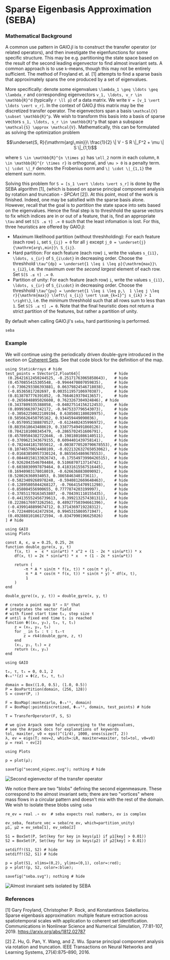 # Sparse Eigenbasis Approximation (SEBA)

### Mathematical Background

A common use pattern in GAIO.jl is to construct the transfer operator (or related operators), and then investigate the eigenfunctions for some specific structure. This may be e.g. partitioning the state space based on the result of the second leading eigenvector to find almost invariant sets. A common approach is to use ``k``-means, though this may not be entirely sufficient. The method of Froyland et. al. [1] attempts to find a sparse basis that approximately spans the one produced by a set of eigenvalues. 

More specifically: denote some eigenvalues ``\lambda_1 \geq \ldots \geq \lambda_r`` and corresponding eigenvectors ``v_1, \ldots, v_r \in \mathbb{R}^d`` (typically ``r \ll p``) of a data matrix. We write ``V = [v_1 \vert \ldots \vert v_r]``. In the context of GAIO.jl this matrix may be the discretized transfer operator. The eigenvectors span a basis ``\mathcal{V} \subset \mathbb{R}^p``. We wish to transform this basis into a basis of sparse vectors ``s_1, \ldots, s_r \in \mathbb{R}^p`` that span a subspace ``\mathcal{S} \approx \mathcal{V}``. Mathematically, this can be formulated as solving the optimization problem
```math
\underset{S, R}{\mathrm{arg\,min}}\ \frac{1}{2} \| V - S R \|_F^2 + \mu \| S \|_{1,1}
```
where ``S \in \mathbb{R}^{n \times p}`` has ``\ell_2`` norm in each column, ``R \in \mathbb{R}^{r \times r}`` is orthogonal, and ``\mu > 0`` is a penalty term. ``\| \cdot \|_F`` denotes the Frobenius norm and ``\| \cdot \|_{1,1}`` the element sum norm. 

Solving this problem for ``S = [s_1 \vert \ldots \vert s_r]`` is done by the SEBA algorithm [1], (which is based on sparse principal component analysis by rotation and truncation - _SPCArt_ [2]). At this point, most of the work is finished. Indeed, one may be satisfied with the sparse basis alone. However, recall that the goal is to _partition_ the state space into sets based on the eigenvalues. Hence the final step is to threshhold the sparse vectors to fix which indices are in or out of a feature, that is, find an appropriate ``\tau`` and set `S[S .≤ τ] .= 0` such that the least infomation is lost. For this, three heuristics are offered by GAIO.jl:
* Maximum likelihood partition (without threshholding): For each feature (each row) ``i``, set ``S_{ij} = 0`` for all ``j`` except ``j_0 = \underset{j}{\mathrm{arg\,min}}\ S_{ij}``. 
* Hard partition: For each feature (each row) ``i``, write the values ``s_{i1}, \ldots, s_{ir}`` of ``S_{i\cdot}`` in decreasing order. Choose the threshhold ``\tau^{dp} = \underset{1 \leq i \leq p}{\mathrm{max}}\ s_{i2}``, i.e. the maximum over the _second largest_ element of each row. Set `S[S .≤ τ] .= 0`. 
* Partition of unity: For each feature (each row) ``i``, write the values ``s_{i1}, \ldots, s_{ir}`` of ``S_{i\cdot}`` in decreasing order. Choose the threshhold ``\tau^{pu} = \underset{1 \leq i \leq p,\  1 \leq j \leq r}{\mathrm{max}} \left\{ s_{ij} \vert \sum_{k=1}^j s_{ik} > 1 \right\}``, i.e. the minimum threshhold such that all rows sum to less than ``1``. Set `S[S .≤ τ] .= 0`. 
Note that the final heuristic does not return a strict partition of the features, but rather a partition of unity. 

By default when calling GAIO.jl's `seba`, hard partitioning is performed. 

```@docs
seba
```

### Example

We will continue using the periodically driven double-gyre introduced in the section on [Coherent Sets](@ref). See that code block for the definition of the map. 

```@setup 1
using StaticArrays # hide
test_points = SVector{2,Float64}[               # hide
 (0.26421612450244525, -0.25171763065858643),   # hide
 (0.4570855415305548, -0.9944470807059835),     # hide
 (-0.7306293386393881, 0.06379824546718038),    # hide
 (-0.85365817202697, 0.003511957106970387),     # hide
 (0.8138787776391052, -0.7664619370413657),     # hide
 (-0.2656048895026608, 0.7623267304924846), # hide 
 (0.3437809335388058, -0.04027514156212453),    # hide
 (0.8999366397342172, -0.9475337796543073),     # hide
 (-0.30562250022109194, 0.6385081180020975),    # hide
 (0.5856626450795162, 0.934459449090036),       # hide
 (-0.0570952388870527, -0.6124402435996972),    # hide
 (0.8835618643488619, 0.33877549491860126),     # hide
 (0.7842181008345479, -0.2865702451606791),     # hide
 (0.45789504382722646, -0.1981801086140511),    # hide
 (-0.3709621343679155, 0.6094401439758141),     # hide
 (-0.7824441817855012, -0.0038770520790678553), # hide
 (0.10746570024408109, -0.022132632765053062),  # hide
 (-0.01683850957330124, 0.8655654869678553),    # hide
 (-0.08440158133026743, -0.17554973990426515),  # hide
 (-0.9262043546704484, 0.5106870713714742),     # hide
 (-0.6038030997879464, 0.41831615567516445),    # hide
 (0.16940903178018019, -0.626636883009092),     # hide
 (0.520026360934053, 0.3865846340173611),       # hide
 (-0.5823409268978248, -0.5940812669648463),    # hide
 (-0.12895805044268127, -0.766415470911298),    # hide
 (-0.858084556900655, 0.7777874203199997),      # hide
 (-0.37851170163453807, -0.704391110155435),    # hide
 (-0.44135552456739613, -0.3992132574381311),   # hide
 (0.22286176973262561, 0.48927750394661396),    # hide
 (-0.4399148899674712, 0.3714369719228312),     # hide
 (-0.7224409142472934, 0.9945315869571947),     # hide
 (0.49288810186172594, -0.8347990196625026)     # hide
] # hide

using GAIO
using Plots

const A, ϵ, ω = 0.25, 0.25, 2π
function double_gyre(x, y, t)
    f(x, t)  =  ϵ * sin(ω*t) * x^2 + (1 - 2ϵ * sin(ω*t)) * x
    df(x, t) = 2ϵ * sin(ω*t) * x   + (1 - 2ϵ * sin(ω*t))

    return (
        -π * A * sin(π * f(x, t)) * cos(π * y),
         π * A * cos(π * f(x, t)) * sin(π * y) * df(x, t),
         1
    )
end

double_gyre((x, y, t)) = double_gyre(x, y, t)

# create a point map ℝ² → ℝ² that 
# integrates the vector field 
# with fixed start time t₀, step size τ 
# until a fixed end time t₁ is reached
function Φ((x₀, y₀), t₀, τ, t₁)
    z = (x₀, y₀, t₀)
    for _ in t₀ : τ : t₁-τ
        z = rk4(double_gyre, z, τ)
    end
    (x₁, y₁, t₁) = z
    return (x₁, y₁)
end
```

```@example 1
using GAIO

t₀, τ, t₁ = 0, 0.1, 2
Φₜ₀ᵗ¹(z) = Φ(z, t₀, τ, t₁)

domain = Box((1.0, 0.5), (1.0, 0.5))
P = BoxPartition(domain, (256, 128))
S = cover(P, :)

F = BoxMap(:montecarlo, Φₜ₀ᵗ¹, domain)
F = BoxMap(:pointdiscretized, Φₜ₀ᵗ¹, domain, test_points) # hide

T = TransferOperator(F, S, S)

# we give Arpack some help converging to the eigenvalues,
# see the Arpack docs for explanations of keywords
tol, maxiter, v0 = eps()^(1/4), 1000, ones(size(T, 2))
λ, ev = eigs(T; nev=2, which=:LR, maxiter=maxiter, tol=tol, v0=v0)
μ = real ∘ ev[2]
```

```@example 1
using Plots

p = plot(μ);

savefig("second_eigvec.svg"); nothing # hide
```

![Second egienvector of the transfer operator](second_eigvec.svg)

We notice there are two "blobs" defining the second eigenmeasure. These correspond to the almost invariant sets; there are two "vortices" where mass flows in a circular pattern and doesn't mix with the rest of the domain. We wish to isolate these blobs using `seba`

```@example 1
re_ev = real .∘ ev  # seba expects real numbers, ev is complex

ev_seba, feature_vec = seba(re_ev, which=partition_unity)
μ1, μ2 = ev_seba[1], ev_seba[2]

S1 = BoxSet(P, Set(key for key in keys(μ1) if μ1[key] > 0.01))
S2 = BoxSet(P, Set(key for key in keys(μ2) if μ2[key] > 0.01))

setdiff!(S1, S2) # hide
setdiff!(S2, S1) # hide

p = plot(S1, xlims=(0,2), ylims=(0,1), color=:red);
p = plot!(p, S2, color=:blue);

savefig("seba.svg"); nothing # hide
```

![Almost invraiant sets isolated by SEBA](seba.svg)

### References

[1] Gary Froyland, Christopher P. Rock, and Konstantinos Sakellariou. Sparse eigenbasis approximation: multiple feature extraction across spatiotemporal scales with application to coherent set identification. Communications in Nonlinear Science and Numerical Simulation, 77:81-107, 2019. https://arxiv.org/abs/1812.02787

[2] Z. Hu, G. Pan, Y. Wang, and Z. Wu. Sparse principal component analysis via rotation and truncation. IEEE Transactions on Neural Networks and Learning Systems, 27(4):875–890, 2016.
